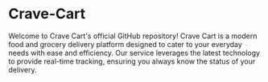 # Crave-Cart
Welcome to Crave Cart's official GitHub repository! Crave Cart is a modern food and grocery delivery platform designed to cater to your everyday needs with ease and efficiency. Our service leverages the latest technology to provide real-time tracking, ensuring you always know the status of your delivery.
